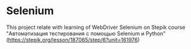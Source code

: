 # Selenium
This project relate with learning of WebDriver Selenium on Stepik course "Автоматизация тестирования с помощью Selenium и Python" (https://stepik.org/lesson/187065/step/6?unit=161976)

